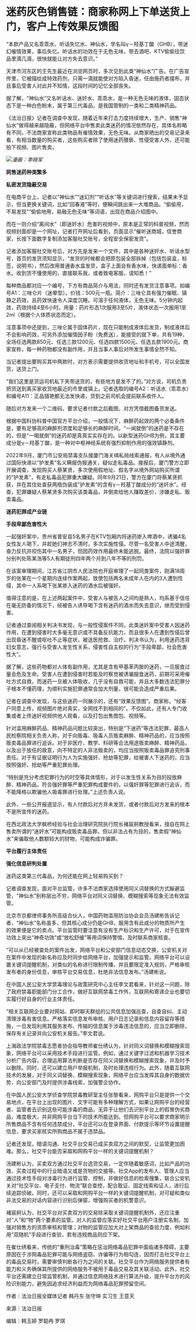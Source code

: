 

# 迷药灰色销售链：商家称网上下单送货上门，客户上传效果反馈图

“本款产品又名乖乖水、听话失忆水、神仙水，学名叫γ－羟基丁酸（GHB），带迷幻催情效果，事后失忆。听话水的功效在于无色无味，带去酒吧、KTV偷偷往饮品里滴几滴，很快就能让对方失去意识。”

天津市河东区的王先生最近在浏览网页时，多次见到此类“神仙水”广告。在广告宣传里，它被描绘成特效药剂，只需一滴就能使对方陷入昏迷，任由施药者摆布，并且事后受害人对此并不知情，这段时间的记忆全部丧失。

据了解，“神仙水”又名听话水、迷奸水、乖乖水，是一种无色无味的液体，固态状态下是一种白色粉末，属于第三代毒品，是我国管制的一类和二类精神药品。

《法治日报》记者在调查中发现，随着近年来打击力度持续增大，生产、销售“神仙水”做得越来越隐蔽，但网络平台中售卖此类迷药的情况依然存在，具体名称略有不同，不法商家宣称此类物品有催情效果，无色无味。从商家晒出的交易记录来看，有相当数量的购买者，这些购买者除了使用迷药猥亵、性侵受害人外，还可能拍下视频、图片售卖。

![](https://inews.gtimg.com/om_bt/OG0C-tfQJUve9OIa6Xyud2-jha6FfbSlOek-NuUZ4LM80AA/1000)_漫画：李晓军_

**网售迷药种类繁多**

**私密发货隐蔽交易**

在电商平台上，记者以“神仙水”“迷幻剂”“听话水”等关键词进行搜索，结果未予显示，但当更换关键词，比如“回春液”等时，便瞬间跳出来一大堆商品。“偷偷用，不易发现”“偷偷地用，易融无色无味”等词语，出现在商品介绍图中。

而在一则介绍“离间水”（即迷奸水）危害的视频中，原本是正常的科普视频，然而视频封面却是一个网址，记者打开网址后看到，页面显示“催听迷商城，信誉商家，长按下面数字复制添加客服社交账号，全程安全保密发货”。

记者添加客服社交账号后，对方先是发来一个文件，其中是各种迷奸水、听话水型号，首页的发货须知显示，“发货的时候都会把原包装全部拆掉（包括包装盒，标签，说明书），然后改用普通香水盒发货，盒子上面会有香水味，快递面单标：香水。收到货不懂使用的，直接联系我，或者致电客服，请知悉！”

每种商品都对应一个编号，下方有商品简介与用法，同时还有发货注意事项。如编号A1：三唑仑片（迷晕型）。价钱：500元一瓶。简介：三唑仑具有强力催眠、镇静之药效，且药效快速令人深度沉睡。可溶于任何液体，无色无味。5分钟内起效，药效持续4至6小时。用量：药片形态1次服用3至5片，液体状态一次服用1至2ml（根据个人体质状态而定）。

注意事项中还提到，三唑仑属于固体药片，现在只能制成液体后发货，制成液体后不会影响药效，可另外添加催情因子粉（免费送），能接受的就下单，共有19种，全场任选两款850元、任选三款1200元、任选四款1500元、任选五款1900元。商家宣称，每一种药物都没有副作用，并且当事人事后对所发生事情全然不知。

当记者提出要购买其中两款时，对方表示需要提供收货地址和手机号，可以全国发货，送货上门。

“我们这里是货运司机私下夹带送货的，有些地方是发不了的。”对方说，司机负责把货送到离买家收货地最近的市里或镇上。记者选取的编号A2：听话水（乖乖水）和编号A11：正品猎艳都无法发快递，货到之前司机会提前联系收件人。

随后对方发来一个二维码，要求记者付款之后截图，对方凭借截图备货发送。

根据中国科协科普中国官方平台介绍，一般情况下，麻醉药起效的两个必备条件是，要有足够高的麻醉剂浓度和足够长的麻醉时间，“一闻就倒”的迷药是不存在的，但是“一喝就倒”的迷药却是真真实实存在的。以新型迷药GHB为例，其主要成分是γ－羟基丁酸，是一种对中枢神经系统有强烈抑制作用的强效镇静剂。

2022年9月，厦门市公安局禁毒支队接厦门海关缉私局线索通报，有人从境外通过国际快递以“护发素”名义瞒报伪报通关，疑似走私毒品。接报后，厦门警方立即开展调查，发现购买人蔡某贤，多次使用假地址、假名字从境外网站购买所谓的“护发素”，有走私毒品犯罪重大嫌疑。同年9月21日，警方在厦门将蔡某贤抓获，并在其住处查获两瓶伪装成“护发素”的含有γ－羟基丁酸成分的“迷奸水”。经查，犯罪嫌疑人蔡某贤多次购买该类毒品，并倒卖给他人赚取差价，涉嫌走私、贩卖毒品。

**迷药犯罪成产业链**

**手段卑鄙危害性大**

一起强奸案中，贵州省普安县5名男子在KTV包厢内将迷药掺入啤酒中，诱骗4名女性友人喝下，并趁她们神志不清时，多次实施性侵。尽管一名受害人中途清醒，奋力反抗并咬伤其中一名男子，但因药效作用最终未能逃脱。最终，法院以强奸罪分别判处陈某浩等5人有期徒刑四年两个月到八年不等的刑罚。

在该案审理期间，江苏省江阴市人民法院也开庭审理了一起同类案件，刚满18周岁的张某在一个星期内连续作案两起，致使包括两名未成年人在内的3人遭到性侵，其中一人系喝下张某掺入迷药的酒水后被强奸。

值得注意的是，在上述两起案件中，受害人与被告人之间均是熟人，均系基于信任在毫无防备的情况下，经被告人诱导喝下含有迷药的酒水而失去意识，继而受到侵害。

记者通过查阅相关判决书发现，与一般性侵案件不同，此类迷奸案中受害人因迷药作用，在遭到侵害时大多毫无意识或不具备反抗能力，而且很多人在遭到性侵后曾出现昏迷不醒或呕吐不止等症状，被送医抢救、治疗。判决书认为，利用迷药违背妇女意志，强行与受害人发生性关系，侵害性自主权的行为“手段卑鄙，社会危害性大”。

据了解，这些药物都对人体有副作用，尤其是含有甲基苯丙胺的迷药，一旦服食过量会危及生命。受害人在遭到侵害时若能及时察觉被诱骗服食迷药，前期可采用催吐方式自救，而迷药一旦被人体吸收，几乎没有自救可能，并且大多数违法犯罪分子根本不懂药理，为顺利实施犯罪通常会加大剂量，很可能会造成严重后果。

记者在调查中发现，与这些迷药一同展示的，还有“效果反馈图”。商家称，“经客户同意上传，视频图片绝对真实，全网找不到相同的”。不仅如此，还有人专门收集或者上传迷奸视频供他人观看，以及打包出售图包、视频等。

针对滥用麻醉药品、精神药品问题比较突出，特别是“下迷药”等违法犯罪，最高人民检察院相关负责人称，对于向贩毒、吸毒人员贩卖麻醉、精神药品的，应当按照贩卖毒品罪进行追诉。对于非医疗、教学、科研等合法用途贩卖麻醉、精神药品，以及出于放任的故意，向不特定的人非法贩卖的，均应当按照贩卖毒品罪追究刑事责任。对于有证据证明行为人为实施强奸、抢劫等犯罪，给被害人下迷药的，应当按照强奸、抢劫等严重犯罪处理。

“特别是充分考虑犯罪行为的时空等具体情形，对于以发生性关系为目的投放麻醉、精神药品，符合强奸罪等严重犯罪构成要件的，以强奸罪等犯罪进行追诉，而不能降格以欺骗他人吸毒罪进行处理。”上述负责人说。

此外，一些公开报道显示，有人付款后对方并未发货，或者付款后对方发来的根本不是所宣传的迷药。

在西北政法大学枫桥经验与社会治理研究院执行院长褚宸舸教授看来，擅自在网上售卖所谓的“迷奸水”可能构成贩卖毒品罪。但以非法占有为目的，售卖假“神仙水”来骗取他人数额较大的财物，可能构成诈骗罪。

**平台履行主体责任**

**强化信息研判处置**

迷药这类第三代毒品，为何还能在网上轻易购买到？

记者调查发现，面对平台监管，许多不法商家选择使用同义词替换的方式躲避监管，“神仙水”别称层出不穷，网络平台对同义词替换、模糊搜索等现象无法有效监管。

北京市京都律师事务所高级合伙人，中国药物滥用防治协会会员汤建彬告诉记者，“神仙水”名称虽多，但其核心成分仍是GHB，服用含有此成分的物质所产生的效果便是它的卖点。平台监管时要注意有没有生产标识和生产许可，对于在宣传功效上突出“神奇功效”或“放松舒缓”等用词保持警惕，及时联系商家核查。

“可以从已经被查处的案件出发，网络平台和公安部门信息动态交换，公安机关对在案件中发现的新名称应及时同步给网络平台，加强提示和监管。网络平台可以设置关键词提醒机制，对类似的名称进行限制传播，并且要限定准入规则，严格审核发布者的身份信息，审核平台交易信息，杜绝非法信息发布。”汤建彬说。

在中国人民公安大学禁毒理论与政策研究中心主任李文君看来，针对这一问题，除了政府禁毒职能部门分工合作，做好互联网禁毒工作外，互联网和寄递企业也要切实履行好自身的行业主体责任。

“相关互联网企业要对网站、即时聊天群组的公共信息加强巡查，自查自纠、主动清理涉毒有害信息。严格落实信息发布审核、用户日志记录和信息内容留存等措施，一旦发现利用其服务发布、传输的信息属于涉毒违法信息的，应当立即删除，保存有关记录并向公安机关报告。”李文君说。

上海政法学院禁毒志愿者协会指导教师崔仕绣认为，针对同义词替换和模糊搜索现象，网络平台可以采用技术手段进行监管。例如，通过关键字过滤和机器学习技术分析广告内容，合理运用算法判断是否存在同义词替换和模糊搜索现象，并及时予以删除。同时，还可以建立用户举报机制，及时处理违规行为。此外，随着互联网技术的发展，对于同义词替换、模糊搜索现象，网络平台应当发挥其自身的数据优势，向公安部门及时提供涉毒线索，加强警企协作。

在中国人民公安大学侦查学院禁毒教研室主任张黎看来，网购平台只是提供一个交易地点，在平台上出现的图片、文字可能有多种理解方式，如果让网购平台的经营者、监管者去识别这些可能涉毒的商品，无异于让他们去识别平台上的假冒伪劣商品，难度极大，并非网购平台当下的技术所能达到。但网购平台可以要求商家明示所售商品不含有任何违禁成分，平台还可以在登录界面、付款提示等环节设置提醒信息，要求买家核实所购商品不属于违禁品。

记者还发现，暗语沟通、社交平台交易已成买卖双方之间的默契，让监管更加困难。那么，社交平台能否采取和网购平台一样的关键词提醒机制？

汤建彬认为，买卖双方通过社交平台选货交易，一定伴随着敏感词，比如产品的功效、买卖过程中的行业暗语又或是货物的交接等。社交App的发布人、管理人应当通过技术性手段对涉毒行为进行监管、控制，并做好信息的检索搜集，联合公安机关对“社交平台、电子支付、物流”联合查控，配合取证、固定线索和证人，进行后续追踪侦破。同时，还可以采取和网购平台一样的关键词提醒机制，对可疑和类似非法交易的对话内容进行识别后弹窗，增强购买者的机警意识。

褚宸舸认为，社交平台对买卖双方的交易除采取关键词提醒机制外，还应注重对“人”和“物”两个要素的监管。对人的监督应落实好社交平台用户注册实名制，加强对销售方的资质审核和管理；对物的监管应加大对上架商品的查验力度，例如利用“双随机”手段进行查验，若有违规商品则应下架。

在崔仕绣看来，传统的“重刑治毒”策略在惩治网络毒品犯罪中面临诸多障碍，主要原因在于涉网毒品犯罪可能与网络盗窃、诈骗等行为相勾连，因而打击社交平台上的毒品交易时，需要审慎判断各行为之间的关联。社交平台作为网络服务提供者有能力和义务确保其所提供的网络服务不被用于毒品交易及其关联活动。此外，社交平台还需建立日常监管机制，并通过信息网络技术进行算法升级，提升平台方的风险识别能力，避免因追求经济利益而为网络毒品犯罪预留空间。

作者｜法治日报全媒体记者 韩丹东 张守坤 实习生 王意天

来源｜法治日报

编辑｜韩玉婷 罗聪冉 罗琪

